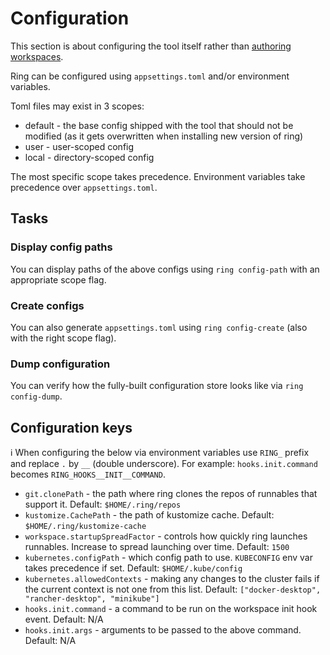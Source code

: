 # Configuration

This section is about configuring the tool itself rather than [authoring workspaces](authoring-workspaces.md).

Ring can be configured using `appsettings.toml` and/or environment variables.

Toml files may exist in 3 scopes:

- default - the base config shipped with the tool that should not be modified (as it gets overwritten when installing new version of ring) 
- user - user-scoped config
- local - directory-scoped config

The most specific scope takes precedence. Environment variables take precedence over `appsettings.toml`.

## Tasks

### Display config paths
 
You can display paths of the above configs using `ring config-path` with an appropriate scope flag.

### Create configs

You can also generate `appsettings.toml` using `ring config-create` (also with the right scope flag).

### Dump configuration

You can verify how the fully-built configuration store looks like via `ring config-dump`.

## Configuration keys

:information_source: When configuring the below via environment variables use `RING_` prefix and replace `.` by `__` (double underscore). For example:
`hooks.init.command` becomes `RING_HOOKS__INIT__COMMAND`.

* `git.clonePath` - the path where ring clones the repos of runnables that support it. Default: `$HOME/.ring/repos`
* `kustomize.CachePath` - the path of kustomize cache. Default: `$HOME/.ring/kustomize-cache`
* `workspace.startupSpreadFactor` - controls how quickly ring launches runnables. Increase to spread launching over time. Default: `1500`
* `kubernetes.configPath` - which config path to use. `KUBECONFIG` env var takes precedence if set. Default: `$HOME/.kube/config`
* `kubernetes.allowedContexts` - making any changes to the cluster fails if the current context is not one from this list. Default: `["docker-desktop", "rancher-desktop", "minikube"]`
* `hooks.init.command` - a command to be run on the workspace init hook event. Default: N/A
* `hooks.init.args` - arguments to be passed to the above command. Default: N/A
